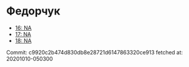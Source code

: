 # Федорчук
- [16: NA](16.md)
- [17: NA](17.md)
- [18: NA](18.md)

Commit: c9920c2b474d830db8e28721d6147863320ce913
 fetched at: 20201010-050300
